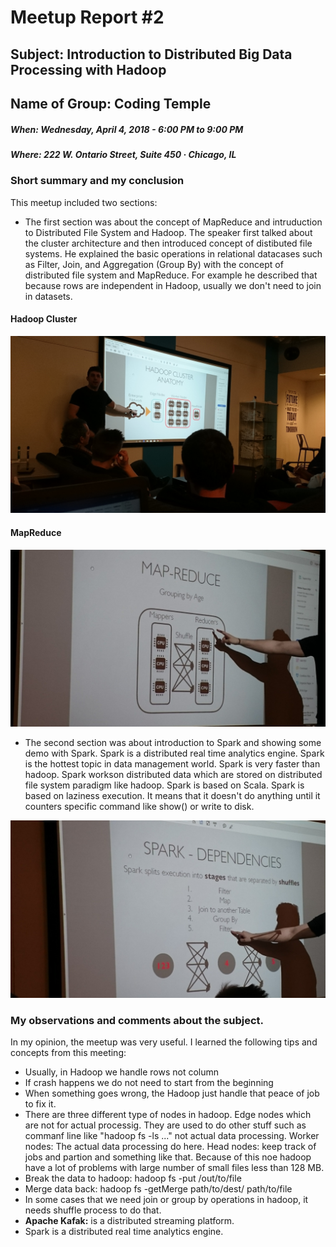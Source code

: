 # Meetup Report #2



## Subject: Introduction to Distributed Big Data Processing with Hadoop


## Name of Group: Coding Temple


##### When: Wednesday, April 4, 2018 - 6:00 PM to 9:00 PM
##### Where: 222 W. Ontario Street, Suite 450 · Chicago, IL



### Short summary and my conclusion

This meetup included two sections: 
* The first section was about the concept of MapReduce and intruduction to Distributed File System and Hadoop. The speaker first talked about the cluster architecture 
and then introduced concept of distibuted file systems. He explained the basic operations in relational datacases such as Filter, Join, and Aggregation (Group By) with the concept of distributed file system and MapReduce.
For example he described that because rows are independent in Hadoop, usually we don't need to join in datasets.

#### Hadoop Cluster
![HadoopCluster](images/1.JPG "Hadoop Cluster")

#### MapReduce
![MapReduce](images/9.jpg "MapReduce")


* The second section was about introduction to Spark and showing some demo with Spark. Spark is a distributed real time analytics engine. Spark is the hottest topic in data management world.
Spark is very faster than hadoop. Spark workson distributed data which are stored on distributed file system paradigm like hadoop. Spark is based on Scala. 
Spark is based on laziness execution. It means that it doesn't do anything until it counters specific command like show() or write to disk. 


![Spark](images/8.jpg "Spark")

 



 
 ### My observations and comments about the subject.
 
 In my opinion, the meetup was very useful. I learned the following tips and concepts from this meeting:
 
 * Usually, in Hadoop we handle rows not column
 * If crash happens we do not need to start from the beginning
 * When something goes wrong, the Hadoop just handle that peace of job to fix it.
 * There are three different type of nodes in hadoop. Edge nodes which are not for actual processig. They are used to do other stuff such as commanf line like "hadoop fs -ls ..." not actual data processing. Worker nodes: The actual data processing do here. Head nodes: keep track of jobs and partion and something like that. Because of this noe hadoop have a lot of problems with large number of small files less than 128 MB.
 * Break the data to hadoop: hadoop fs -put /out/to/file
 * Merge data back: hadoop fs -getMerge path/to/dest/ path/to/file
 * In some cases that we need join or group by operations in hadoop, it needs shuffle process to do that.
 * **Apache Kafak:** is a distributed streaming platform.
 * Spark is a distributed real time analytics engine.
 